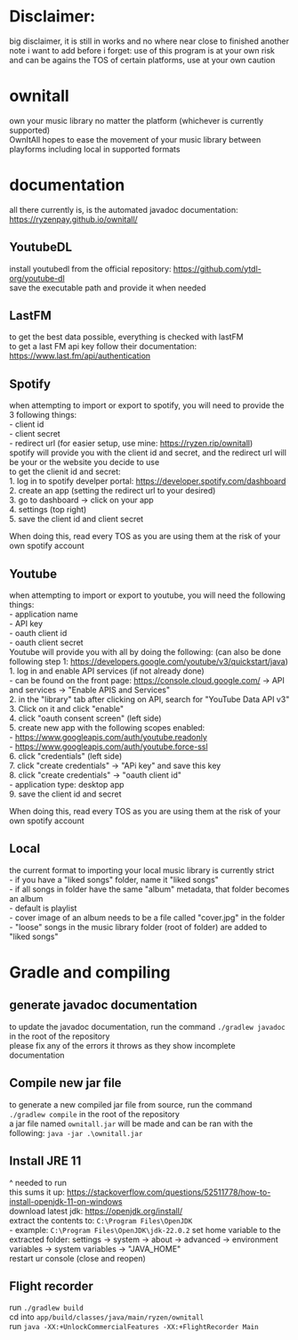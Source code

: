 # Disclaimer:
big disclaimer, it is still in works and no where near close to finished
another note i want to add before i forget: use of this program is at your own risk and can be agains the TOS of certain platforms, use at your own caution

# ownitall
own your music library no matter the platform (whichever is currently supported)  
OwnItAll hopes to ease the movement of your music library between playforms including local in supported formats

# documentation
all there currently is, is the automated javadoc documentation: https://ryzenpay.github.io/ownitall/  

## YoutubeDL  
install youtubedl from the official repository: https://github.com/ytdl-org/youtube-dl  
save the executable path and provide it when needed  

## LastFM  
to get the best data possible, everything is checked with lastFM  
to get a last FM api key follow their documentation: https://www.last.fm/api/authentication  

## Spotify
when attempting to import or export to spotify, you will need to provide the 3 following things:  
    - client id  
    - client secret  
    - redirect url (for easier setup, use mine: https://ryzen.rip/ownitall)   
spotify will provide you with the client id and secret, and the redirect url will be your or the website you decide to use  
to get the clienit id and secret:  
    1. log in to spotify develper portal: https://developer.spotify.com/dashboard  
    2. create an app (setting the redirect url to your desired)  
    3. go to dashboard -> click on your app  
    4. settings (top right)  
    5. save the client id and client secret  
  
When doing this, read every TOS as you are using them at the risk of your own spotify account  

## Youtube
when attempting to import or export to youtube, you will need the following things:  
    - application name  
    - API key  
    - oauth client id  
    - oauth client secret  
Youtube will provide you with all by doing the following:  (can also be done following step 1: https://developers.google.com/youtube/v3/quickstart/java)  
    1. log in and enable API services (if not already done)  
        - can be found on the front page: https://console.cloud.google.com/ -> API and services -> "Enable APIS and Services"  
    2. in the "library" tab after clicking on API, search for "YouTube Data API v3"  
    3. Click on it and click "enable"  
    4. click "oauth consent screen" (left side)  
    5. create new app with the following scopes enabled:  
        - https://www.googleapis.com/auth/youtube.readonly  
        - https://www.googleapis.com/auth/youtube.force-ssl  
    6. click "credentials" (left side)  
    7. click "create credentials" -> "APi key" and save this key  
    8. click "create credentials" -> "oauth client id"  
        - application type: desktop app  
    9. save the client id and secret  

When doing this, read every TOS as you are using them at the risk of your own spotify account  
## Local
the current format to importing your local music library is currently strict  
    - if you have a "liked songs" folder, name it "liked songs"  
    - if all songs in folder have the same "album" metadata, that folder becomes an album  
        - default is playlist  
    - cover image of an album needs to be a file called "cover.jpg" in the folder  
    - "loose" songs in the music library folder (root of folder) are added to "liked songs"  


# Gradle and compiling
## generate javadoc documentation
to update the javadoc documentation, run the command `./gradlew javadoc` in the root of the repository  
please fix any of the errors it throws as they show incomplete documentation  

## Compile new jar file
to generate a new compiled jar file from source, run the command `./gradlew compile` in the root of the repository  
a jar file named `ownitall.jar` will be made and can be ran with the following:  `java -jar .\ownitall.jar`  

## Install JRE 11  
^ needed to run   
this sums it up: https://stackoverflow.com/questions/52511778/how-to-install-openjdk-11-on-windows  
download latest jdk: https://openjdk.org/install/  
extract the contents to:  `C:\Program Files\OpenJDK`   
    - example: `C:\Program Files\OpenJDK\jdk-22.0.2`
set home variable to the extracted folder: settings -> system -> about -> advanced -> environment variables -> system variables -> "JAVA_HOME"  
restart ur console (close and reopen)

## Flight recorder  
run `./gradlew build`  
cd into `app/build/classes/java/main/ryzen/ownitall`  
run `java -XX:+UnlockCommercialFeatures -XX:+FlightRecorder Main`
